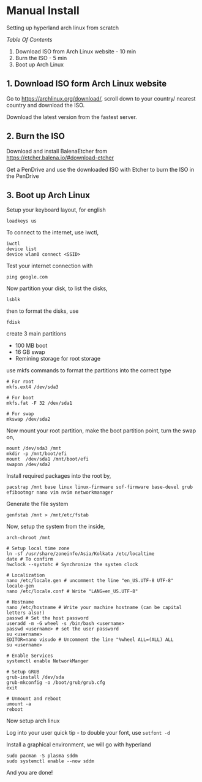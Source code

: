 # Manual Install

Setting up hyperland arch linux from scratch

_Table Of Contents_

1. Download ISO from Arch Linux website - 10 min
2. Burn the ISO - 5 min
3. Boot up Arch Linux

## 1. Download ISO form Arch Linux website

Go to https://archlinux.org/download/, scroll down to your country/ nearest country and download the ISO.

Download the latest version from the fastest server.

## 2. Burn the ISO

Download and install BalenaEtcher from https://etcher.balena.io/#download-etcher

Get a PenDrive and use the downloaded ISO with Etcher to burn the ISO in the PenDrive

## 3. Boot up Arch Linux

Setup your keyboard layout, for english

```
loadkeys us
```

To connect to the internet, use iwctl,

```
iwctl
device list
device wlan0 connect <SSID>
```

Test your internet connection with

```
ping google.com
```

Now partition your disk, to list the disks,

```
lsblk
```

then to format the disks, use

```
fdisk
```

create 3 main partitions

- 100 MB boot
- 16 GB swap
- Remining storage for root storage

use mkfs commands to format the partitions into the correct type

```
# For root
mkfs.ext4 /dev/sda3

# For boot
mkfs.fat -F 32 /dev/sda1

# For swap
mkswap /dev/sda2
```

Now mount your root partition, make the boot partition point, turn the swap on,

```
mount /dev/sda3 /mnt
mkdir -p /mnt/boot/efi
mount  /dev/sda1 /mnt/boot/efi
swapon /dev/sda2
```

Install required packages into the root by,

```
pacstrap /mnt base linux linux-firmware sof-firmware base-devel grub efibootmgr nano vim nvim networkmanager
```

Generate the file system

```
genfstab /mnt > /mnt/etc/fstab
```

Now, setup the system from the inside,

```
arch-chroot /mnt

# Setup local time zone
ln -sf /usr/share/zoneinfo/Asia/Kolkata /etc/localtime
date # To confirm
hwclock --systohc # Synchronize the system clock

# Localization
nano /etc/locale.gen # uncomment the line "en_US.UTF-8 UTF-8"
locale-gen
nano /etc/locale.conf # Write "LANG=en_US.UTF-8"

# Hostname
nano /etc/hostname # Write your machine hostname (can be capital letters also!)
passwd # Set the host password
useradd -m -G wheel -s /bin/bash <username>
passwd <username> # set the user password
su <username>
EDITOR=nano visudo # Uncomment the line "%wheel ALL=(ALL) ALL
su <username>

# Enable Services
systemctl enable NetworkManger

# Setup GRUB
grub-install /dev/sda
grub-mkconfig -o /boot/grub/grub.cfg
exit

# Unmount and reboot
umount -a
reboot
```

Now setup arch linux

Log into your user
quick tip - to double your font, use `setfont -d`

Install a graphical environment, we will go with hyperland

```
sudo pacman -S plasma sddm
sudo systemctl enable --now sddm
```

And you are done!
